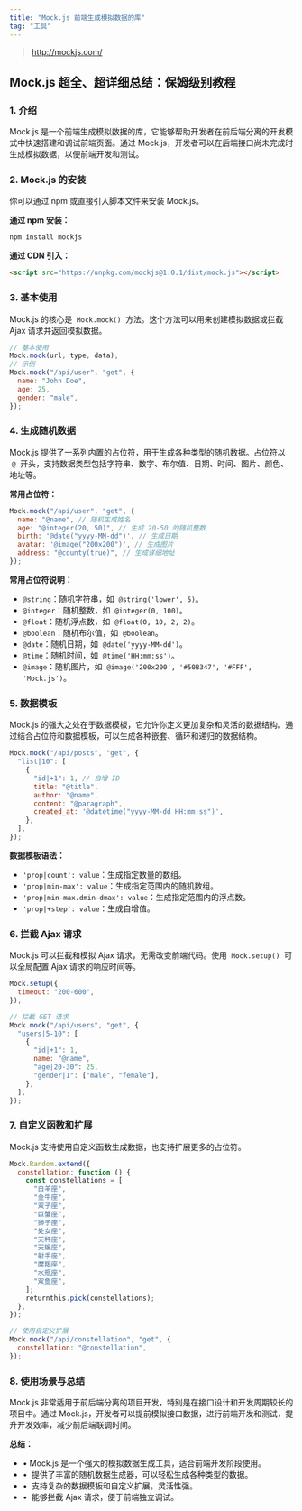 ```yaml
---
title: "Mock.js 前端生成模拟数据的库"
tag: "工具"
---
```


> http://mockjs.com/

## Mock.js 超全、超详细总结：保姆级别教程

### 1\. 介绍

Mock.js 是一个前端生成模拟数据的库，它能够帮助开发者在前后端分离的开发模式中快速搭建和调试前端页面。通过 Mock.js，开发者可以在后端接口尚未完成时生成模拟数据，以便前端开发和测试。

### 2\. Mock.js 的安装

你可以通过 npm 或直接引入脚本文件来安装 Mock.js。

**通过 npm 安装：**

```sh
npm install mockjs
```

**通过 CDN 引入：**

```html
<script src="https://unpkg.com/mockjs@1.0.1/dist/mock.js"></script>
```

### 3. 基本使用

Mock.js 的核心是  `Mock.mock()`  方法。这个方法可以用来创建模拟数据或拦截 Ajax 请求并返回模拟数据。

```js
// 基本使用
Mock.mock(url, type, data);
// 示例
Mock.mock("/api/user", "get", {
  name: "John Doe",
  age: 25,
  gender: "male",
});
```

### 4. 生成随机数据

Mock.js 提供了一系列内置的占位符，用于生成各种类型的随机数据。占位符以  `@`  开头，支持数据类型包括字符串、数字、布尔值、日期、时间、图片、颜色、地址等。

**常用占位符：**

```js
Mock.mock("/api/user", "get", {
  name: "@name", // 随机生成姓名
  age: "@integer(20, 50)", // 生成 20-50 的随机整数
  birth: '@date("yyyy-MM-dd")', // 生成日期
  avatar: '@image("200x200")', // 生成图片
  address: "@county(true)", // 生成详细地址
});
```

**常用占位符说明：**

- `@string`：随机字符串，如  `@string('lower', 5)`。
- `@integer`：随机整数，如  `@integer(0, 100)`。
- `@float`：随机浮点数，如  `@float(0, 10, 2, 2)`。
- `@boolean`：随机布尔值，如  `@boolean`。
- `@date`：随机日期，如  `@date('yyyy-MM-dd')`。
- `@time`：随机时间，如  `@time('HH:mm:ss')`。
- `@image`：随机图片，如  `@image('200x200', '#50B347', '#FFF', 'Mock.js')`。

### 5. 数据模板

Mock.js 的强大之处在于数据模板，它允许你定义更加复杂和灵活的数据结构。通过结合占位符和数据模板，可以生成各种嵌套、循环和递归的数据结构。

```js
Mock.mock("/api/posts", "get", {
  "list|10": [
    {
      "id|+1": 1, // 自增 ID
      title: "@title",
      author: "@name",
      content: "@paragraph",
      created_at: '@datetime("yyyy-MM-dd HH:mm:ss")',
    },
  ],
});
```

**数据模板语法：**

- `'prop|count': value`：生成指定数量的数组。
- `'prop|min-max': value`：生成指定范围内的随机数组。
- `'prop|min-max.dmin-dmax': value`：生成指定范围内的浮点数。
- `'prop|+step': value`：生成自增值。

### 6. 拦截 Ajax 请求

Mock.js 可以拦截和模拟 Ajax 请求，无需改变前端代码。使用  `Mock.setup()`  可以全局配置 Ajax 请求的响应时间等。

```js
Mock.setup({
  timeout: "200-600",
});

// 拦截 GET 请求
Mock.mock("/api/users", "get", {
  "users|5-10": [
    {
      "id|+1": 1,
      name: "@name",
      "age|20-30": 25,
      "gender|1": ["male", "female"],
    },
  ],
});
```

### 7. 自定义函数和扩展

Mock.js 支持使用自定义函数生成数据，也支持扩展更多的占位符。

```js
Mock.Random.extend({
  constellation: function () {
    const constellations = [
      "白羊座",
      "金牛座",
      "双子座",
      "巨蟹座",
      "狮子座",
      "处女座",
      "天秤座",
      "天蝎座",
      "射手座",
      "摩羯座",
      "水瓶座",
      "双鱼座",
    ];
    returnthis.pick(constellations);
  },
});

// 使用自定义扩展
Mock.mock("/api/constellation", "get", {
  constellation: "@constellation",
});
```

### 8\. 使用场景与总结

Mock.js 非常适用于前后端分离的项目开发，特别是在接口设计和开发周期较长的项目中。通过 Mock.js，开发者可以提前模拟接口数据，进行前端开发和测试，提升开发效率，减少前后端联调时间。

**总结：**

- • Mock.js 是一个强大的模拟数据生成工具，适合前端开发阶段使用。
- •  提供了丰富的随机数据生成器，可以轻松生成各种类型的数据。
- •  支持复杂的数据模板和自定义扩展，灵活性强。
- •  能够拦截 Ajax 请求，便于前端独立调试。
